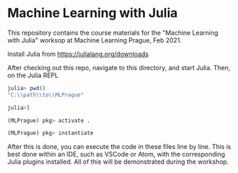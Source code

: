 # Machine Learning with Julia 

This repository contains the course materials for the "Machine Learning with Julia" worksop at Machine Learning Prague, Feb 2021. 

Install Julia from https://julialang.org/downloads

After checking out this repo, navigate to this directory, and start Julia. Then, on the Julia REPL

```julia
julia> pwd()
"C:\\path\\to\\MLPrague"

julia>]

(MLPrague) pkg> activate .

(MLPrague) pkg> instantiate

```

After this is done, you can execute the code in these files line by line. This is best done within an IDE, such as VSCode or Atom, with the corresponding Julia plugins installed. All of this will be demonstrated during the workshop. 
